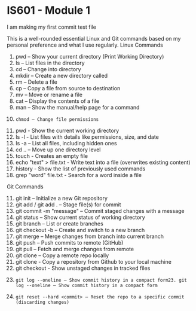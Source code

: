 # IS601 - Module 1

I am making my first commit test file

This is a well-rounded essential Linux and Git commands based on my personal preference and what I use regularly.
Linux Commands

1.	pwd – Show your current directory (Print Working Directory)
2.	ls – List files in the directory
3.	cd – Change into directory
4.	mkdir – Create a new directory called
5.	rm – Delete a file
6.	cp – Copy a file from source to destination
7.	mv – Move or rename a file
8.	cat – Display the contents of a file
9.	man – Show the manual/help page for a command
10. 	chmod – Change file permissions
11.	pwd - Show the current working directory
12.	ls -l - List files with details like permissions, size, and date
13.	ls -a – List all files, including hidden ones
14.	cd .. – Move up one directory level
15.	touch <file> - Creates an empty file
16.	echo "text" > file.txt - Write text into a file (overwrites existing content)
17.	history - Show the list of previously used commands
18.	grep "word" file.txt - Search for a word inside a file

Git Commands

11.	git init – Initialize a new Git repository 
12.	git add / git add . – Stage file(s) for commit 
13.	git commit -m "message" – Commit staged changes with a message 
14.	git status – Show current status of working directory 
15.	git branch – List or create branches 
16.	git checkout -b – Create and switch to a new branch
17.	git merge – Merge changes from branch into current branch 
18.	git push – Push commits to remote (GitHub) 
19.	git pull – Fetch and merge changes from remote 
20.	git clone – Copy a remote repo locally  
21.	git clone - Copy a repository from Github to your local machine
22.	git checkout - Show unstaged changes in tracked files
23.     git log --oneline – Show commit history in a compact form23. git log --oneline – Show commit history in a compact form
24. 	git reset --hard <commit> – Reset the repo to a specific commit (discarding changes)


